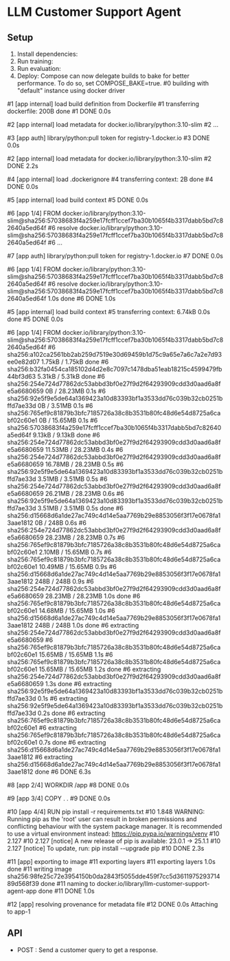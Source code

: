 # LLM Customer Support Agent

## Setup
1. Install dependencies: 
2. Run training: 
3. Run evaluation: 
4. Deploy: Compose can now delegate builds to bake for better performance.
 To do so, set COMPOSE_BAKE=true.
#0 building with "default" instance using docker driver

#1 [app internal] load build definition from Dockerfile
#1 transferring dockerfile: 200B done
#1 DONE 0.0s

#2 [app internal] load metadata for docker.io/library/python:3.10-slim
#2 ...

#3 [app auth] library/python:pull token for registry-1.docker.io
#3 DONE 0.0s

#2 [app internal] load metadata for docker.io/library/python:3.10-slim
#2 DONE 2.2s

#4 [app internal] load .dockerignore
#4 transferring context: 2B done
#4 DONE 0.0s

#5 [app internal] load build context
#5 DONE 0.0s

#6 [app 1/4] FROM docker.io/library/python:3.10-slim@sha256:57038683f4a259e17fcff1ccef7ba30b1065f4b3317dabb5bd7c82640a5ed64f
#6 resolve docker.io/library/python:3.10-slim@sha256:57038683f4a259e17fcff1ccef7ba30b1065f4b3317dabb5bd7c82640a5ed64f
#6 ...

#7 [app auth] library/python:pull token for registry-1.docker.io
#7 DONE 0.0s

#6 [app 1/4] FROM docker.io/library/python:3.10-slim@sha256:57038683f4a259e17fcff1ccef7ba30b1065f4b3317dabb5bd7c82640a5ed64f
#6 resolve docker.io/library/python:3.10-slim@sha256:57038683f4a259e17fcff1ccef7ba30b1065f4b3317dabb5bd7c82640a5ed64f 1.0s done
#6 DONE 1.0s

#5 [app internal] load build context
#5 transferring context: 6.74kB 0.0s done
#5 DONE 0.0s

#6 [app 1/4] FROM docker.io/library/python:3.10-slim@sha256:57038683f4a259e17fcff1ccef7ba30b1065f4b3317dabb5bd7c82640a5ed64f
#6 sha256:a102ca2561bb2ab259d7519e30d69459b1d75c9a65e7a6c7a2e7d93ee0e82d07 1.75kB / 1.75kB done
#6 sha256:b32fa0454ca185102d4d2e8c7097c1478dba51eab18215c4599479fb44bf3d63 5.31kB / 5.31kB done
#6 sha256:254e724d77862dc53abbd3bf0e27f9d2f64293909cdd3d0aad6a8fe5a6680659 0B / 28.23MB 0.1s
#6 sha256:92e5f9e5de64a1369423a10d83393bf1a3533dd76c039b32cb0251bffd7ae33d 0B / 3.51MB 0.1s
#6 sha256:765ef9c81879b3bfc7185726a38c8b3531b80fc48d6e54d8725a6cabf02c60e1 0B / 15.65MB 0.1s
#6 sha256:57038683f4a259e17fcff1ccef7ba30b1065f4b3317dabb5bd7c82640a5ed64f 9.13kB / 9.13kB done
#6 sha256:254e724d77862dc53abbd3bf0e27f9d2f64293909cdd3d0aad6a8fe5a6680659 11.53MB / 28.23MB 0.4s
#6 sha256:254e724d77862dc53abbd3bf0e27f9d2f64293909cdd3d0aad6a8fe5a6680659 16.78MB / 28.23MB 0.5s
#6 sha256:92e5f9e5de64a1369423a10d83393bf1a3533dd76c039b32cb0251bffd7ae33d 3.51MB / 3.51MB 0.5s
#6 sha256:254e724d77862dc53abbd3bf0e27f9d2f64293909cdd3d0aad6a8fe5a6680659 26.21MB / 28.23MB 0.6s
#6 sha256:92e5f9e5de64a1369423a10d83393bf1a3533dd76c039b32cb0251bffd7ae33d 3.51MB / 3.51MB 0.5s done
#6 sha256:d15668d6a1de27ac749c4d14e5aa7769b29e8853056f3f17e0678fa13aae1812 0B / 248B 0.6s
#6 sha256:254e724d77862dc53abbd3bf0e27f9d2f64293909cdd3d0aad6a8fe5a6680659 28.23MB / 28.23MB 0.7s
#6 sha256:765ef9c81879b3bfc7185726a38c8b3531b80fc48d6e54d8725a6cabf02c60e1 2.10MB / 15.65MB 0.7s
#6 sha256:765ef9c81879b3bfc7185726a38c8b3531b80fc48d6e54d8725a6cabf02c60e1 10.49MB / 15.65MB 0.9s
#6 sha256:d15668d6a1de27ac749c4d14e5aa7769b29e8853056f3f17e0678fa13aae1812 248B / 248B 0.9s
#6 sha256:254e724d77862dc53abbd3bf0e27f9d2f64293909cdd3d0aad6a8fe5a6680659 28.23MB / 28.23MB 1.0s done
#6 sha256:765ef9c81879b3bfc7185726a38c8b3531b80fc48d6e54d8725a6cabf02c60e1 14.68MB / 15.65MB 1.0s
#6 sha256:d15668d6a1de27ac749c4d14e5aa7769b29e8853056f3f17e0678fa13aae1812 248B / 248B 1.0s done
#6 extracting sha256:254e724d77862dc53abbd3bf0e27f9d2f64293909cdd3d0aad6a8fe5a6680659
#6 sha256:765ef9c81879b3bfc7185726a38c8b3531b80fc48d6e54d8725a6cabf02c60e1 15.65MB / 15.65MB 1.1s
#6 sha256:765ef9c81879b3bfc7185726a38c8b3531b80fc48d6e54d8725a6cabf02c60e1 15.65MB / 15.65MB 1.2s done
#6 extracting sha256:254e724d77862dc53abbd3bf0e27f9d2f64293909cdd3d0aad6a8fe5a6680659 1.3s done
#6 extracting sha256:92e5f9e5de64a1369423a10d83393bf1a3533dd76c039b32cb0251bffd7ae33d 0.1s
#6 extracting sha256:92e5f9e5de64a1369423a10d83393bf1a3533dd76c039b32cb0251bffd7ae33d 0.2s done
#6 extracting sha256:765ef9c81879b3bfc7185726a38c8b3531b80fc48d6e54d8725a6cabf02c60e1
#6 extracting sha256:765ef9c81879b3bfc7185726a38c8b3531b80fc48d6e54d8725a6cabf02c60e1 0.7s done
#6 extracting sha256:d15668d6a1de27ac749c4d14e5aa7769b29e8853056f3f17e0678fa13aae1812
#6 extracting sha256:d15668d6a1de27ac749c4d14e5aa7769b29e8853056f3f17e0678fa13aae1812 done
#6 DONE 6.3s

#8 [app 2/4] WORKDIR /app
#8 DONE 0.0s

#9 [app 3/4] COPY . .
#9 DONE 0.0s

#10 [app 4/4] RUN pip install -r requirements.txt
#10 1.848 WARNING: Running pip as the 'root' user can result in broken permissions and conflicting behaviour with the system package manager. It is recommended to use a virtual environment instead: https://pip.pypa.io/warnings/venv
#10 2.127 
#10 2.127 [notice] A new release of pip is available: 23.0.1 -> 25.1.1
#10 2.127 [notice] To update, run: pip install --upgrade pip
#10 DONE 2.3s

#11 [app] exporting to image
#11 exporting layers
#11 exporting layers 1.0s done
#11 writing image sha256:98fe25c72e3954150b0da2843f5055dde459f7cc5d361197529371489d568f39 done
#11 naming to docker.io/library/llm-customer-support-agent-app done
#11 DONE 1.0s

#12 [app] resolving provenance for metadata file
#12 DONE 0.0s
Attaching to app-1

## API
- POST : Send a customer query to get a response.
